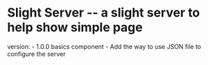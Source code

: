 # Slight Server -- a slight server to help show simple page

version:
    - 1.0.0 basics component
        - Add the way to use JSON file to configure the server